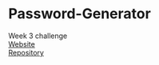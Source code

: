 # Password-Generator
Week 3 challenge
<br />
[Website](https://alphacenturai001.github.io/Horiseon-Marketing/)
<br />
[Repository](https://github.com/Alphacenturai001/Horiseon-Marketing)
![]()
